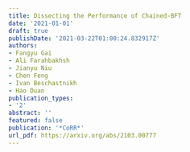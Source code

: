```yaml
---
title: Dissecting the Performance of Chained-BFT
date: '2021-01-01'
draft: true
publishDate: '2021-03-22T01:00:24.832917Z'
authors:
- Fangyu Gai
- Ali Farahbakhsh
- Jianyu Niu
- Chen Feng
- Ivan Beschastnikh
- Hao Duan
publication_types:
- '2'
abstract: ''
featured: false
publication: '*CoRR*'
url_pdf: https://arxiv.org/abs/2103.00777
---
```


